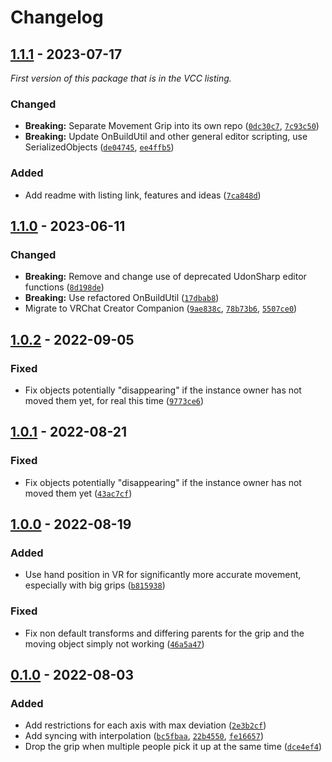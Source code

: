 
# Changelog

## [1.1.1] - 2023-07-17

_First version of this package that is in the VCC listing._

### Changed

- **Breaking:** Separate Movement Grip into its own repo ([`0dc30c7`](https://github.com/JanSharp/VRCMovementGrip/commit/0dc30c77906e9b66ee903a2bafe7862a27bc3732), [`7c93c50`](https://github.com/JanSharp/VRCMovementGrip/commit/7c93c5024bf6cd02b5e2ee311a6446ef041fd229))
- **Breaking:** Update OnBuildUtil and other general editor scripting, use SerializedObjects ([`de04745`](https://github.com/JanSharp/VRCMovementGrip/commit/de04745880f0ea37345b5fd4e54de94fe7f05368), [`ee4ffb5`](https://github.com/JanSharp/VRCMovementGrip/commit/ee4ffb5ffe6218097cd01b94becc93bafb6ad2ca))

### Added

- Add readme with listing link, features and ideas ([`7ca848d`](https://github.com/JanSharp/VRCMovementGrip/commit/7ca848d23bc00151ad1fb190a63b8b6fcca4bd8a))

## [1.1.0] - 2023-06-11

### Changed

- **Breaking:** Remove and change use of deprecated UdonSharp editor functions ([`8d198de`](https://github.com/JanSharp/VRCMovementGrip/commit/8d198de570fbbcadcefaab08146b802961d3fed3))
- **Breaking:** Use refactored OnBuildUtil ([`17dbab8`](https://github.com/JanSharp/VRCMovementGrip/commit/17dbab84b8bb6bad192d67607a5f45c8cd000356))
- Migrate to VRChat Creator Companion ([`9ae838c`](https://github.com/JanSharp/VRCMovementGrip/commit/9ae838cf1d6280c64c607559fb3ae9967b52bd99), [`78b73b6`](https://github.com/JanSharp/VRCMovementGrip/commit/78b73b6816612602b04daafeb4097351f087c01a), [`5507ce0`](https://github.com/JanSharp/VRCMovementGrip/commit/5507ce07957daf2ae50726105841d1430f5ff085))

## [1.0.2] - 2022-09-05

### Fixed

- Fix objects potentially "disappearing" if the instance owner has not moved them yet, for real this time ([`9773ce6`](https://github.com/JanSharp/VRCMovementGrip/commit/9773ce69737e1eb8d9c0a115b3a8179afcc8ad7b))

## [1.0.1] - 2022-08-21

### Fixed

- Fix objects potentially "disappearing" if the instance owner has not moved them yet ([`43ac7cf`](https://github.com/JanSharp/VRCMovementGrip/commit/43ac7cf16d1ce8807eca6c906209c1ec31524677))

## [1.0.0] - 2022-08-19

### Added

- Use hand position in VR for significantly more accurate movement, especially with big grips ([`b815938`](https://github.com/JanSharp/VRCMovementGrip/commit/b8159381c8f17bee8120250b8023f451fbcd0ebe))

### Fixed

- Fix non default transforms and differing parents for the grip and the moving object simply not working ([`46a5a47`](https://github.com/JanSharp/VRCMovementGrip/commit/46a5a47771e2f9d6ec397463920b506a4480fb42))

## [0.1.0] - 2022-08-03

### Added

- Add restrictions for each axis with max deviation ([`2e3b2cf`](https://github.com/JanSharp/VRCMovementGrip/commit/2e3b2cfdceb99e4ec9f4d5f766d456f2e59f44b5))
- Add syncing with interpolation ([`bc5fbaa`](https://github.com/JanSharp/VRCMovementGrip/commit/bc5fbaa546fb26282f3190f095a9a26858b54ffb), [`22b4550`](https://github.com/JanSharp/VRCMovementGrip/commit/22b455090db7e18b94d6bb3ad15cf6dae6f31a12), [`fe16657`](https://github.com/JanSharp/VRCMovementGrip/commit/fe16657dcab93e45422df4b9249c88f87b42a443))
- Drop the grip when multiple people pick it up at the same time ([`dce4ef4`](https://github.com/JanSharp/VRCMovementGrip/commit/dce4ef47a749ee4d2418cfbba921600f597765ef))

[1.1.1]: https://github.com/JanSharp/VRCMovementGrip/releases/tag/v1.1.1
[1.1.0]: https://github.com/JanSharp/VRCMovementGrip/releases/tag/MovementGrip_v1.1.0
[1.0.2]: https://github.com/JanSharp/VRCMovementGrip/releases/tag/MovementGrip_v1.0.2
[1.0.1]: https://github.com/JanSharp/VRCMovementGrip/releases/tag/MovementGrip_v1.0.1
[1.0.0]: https://github.com/JanSharp/VRCMovementGrip/releases/tag/MovementGrip_v1.0.0
[0.1.0]: https://github.com/JanSharp/VRCMovementGrip/releases/tag/MovementGrip_v0.1.0
